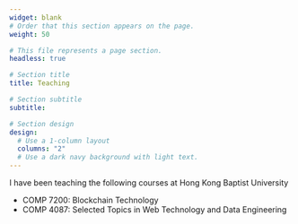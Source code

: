 ```yaml
---
widget: blank
# Order that this section appears on the page.
weight: 50

# This file represents a page section.
headless: true

# Section title
title: Teaching

# Section subtitle
subtitle:

# Section design
design:
  # Use a 1-column layout
  columns: "2"
  # Use a dark navy background with light text.
---
```



I have been teaching the following courses at Hong Kong Baptist University
- COMP 7200: Blockchain Technology
- COMP 4087: Selected Topics in Web Technology and Data Engineering
